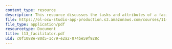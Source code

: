 ```yaml
---
content_type: resource
description: This resource discusses the tasks and attributes of a facilitator.
file: https://ol-ocw-studio-app-production.s3.amazonaws.com/courses/11-255-negotiation-and-dispute-resolution-in-the-public-sector-spring-2005/c0f1088e80d51c79e2a2074be59f928c_l13_facilitator.pdf
file_type: application/pdf
resourcetype: Document
title: l13_facilitator.pdf
uid: c0f1088e-80d5-1c79-e2a2-074be59f928c
---
```

